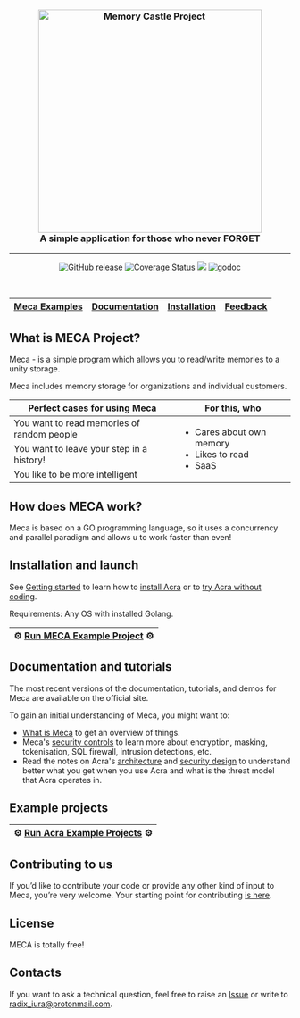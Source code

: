 <h3 align="center">
<a href="#"><img src="https://i.ibb.co/19t6QjB/logoza-ru-1.png" alt="Memory Castle Project" width="400"></a>
<br>
A simple application for those who never FORGET
<br>
</h3>

-----
 
<p align="center">
  <a href="#"><img src="https://img.shields.io/github/release/cossacklabs/acra.svg" alt="GitHub release"></a>
  <a href="#"><img src="https://coveralls.io/repos/github/radixiura/Meca-Go/badge.svg?branch=main" alt='Coverage Status' /></a>
  <a href="#"><img class="badge" tag="github.com/cossacklabs/acra" src="https://goreportcard.com/badge/github.com/cossacklabs/acra"></a>
  <a href="#"><img src='https://godoc.org/github.com/cossacklabs/acra?status.svg'  alt='godoc'/></a>
</p>

<br>

| [Meca Examples](#) | [Documentation](#) | [Installation](#) | [Feedback](#) |
| ---- | ---- | ---- | ---- |

## What is MECA Project?
Meca - is a simple program which allows you to read/write memories to a unity storage.

Meca includes [](https://www.infoq.com/articles/ale-software-architects/) memory storage for organizations and individual customers. 

<table><thead><tr><th>Perfect cases for using Meca</th>
<th>For this, who</th></tr></thead>
<tbody><tr><td>You want to read memories of random people</td>
<td rowspan=3><ul>
<li>Cares about own memory</li>
<li>Likes to read</li>
<li>SaaS</li>
</tr><tr><td>You want to leave your step in a history!</td>
</tr><tr><td>You like to be more intelligent</td>
</tr></tbody></table>

## How does MECA work?
Meca is based on a GO programming language, so it uses a concurrency and parallel paradigm and allows u to work faster than even! 

## Installation and launch
See [Getting started](https://docs.cossacklabs.com/acra/getting-started/) to learn how to [install Acra](https://docs.cossacklabs.com/acra/getting-started/installing/) or to [try Acra without coding](https://docs.cossacklabs.com/acra/getting-started/trying/).

Requirements: Any OS with installed Golang.

| ⚙️ [Run MECA Example Project](https://github.com/radixiura/MECA) ⚙️ |
|---|

## Documentation and tutorials
The most recent versions of the documentation, tutorials, and demos for Meca are available on the official site.

To gain an initial understanding of Meca, you might want to:

- [What is Meca](https://github.com/radixiura/MECA/docs) to get an overview of things.
- Meca's [security controls](https://docs.cossacklabs.com/acra/security-controls/) to learn more about encryption, masking, tokenisation, SQL firewall, intrusion detections, etc.
- Read the notes on Acra's [architecture](https://docs.cossacklabs.com/acra/acra-in-depth/architecture/) and [security design](https://docs.cossacklabs.com/acra/acra-in-depth/security-design/) to understand better what you get when you use Acra and what is the threat model that Acra operates in.

## Example projects
| ⚙️ [Run Acra Example Projects](https://github.com/cossacklabs/acra-engineering-demo) ⚙️ |
|---|

## Contributing to us
If you’d like to contribute your code or provide any other kind of input to Meca, you’re very welcome. Your starting point for contributing [is here](#).

## License
MECA is totally free!

## Contacts
If you want to ask a technical question, feel free to raise an [Issue](https://github.com/radixiura/Meca-Go/issues) or write to [radix_iura@protonmail.com](mailto:radix_iura@protonmail.com).
